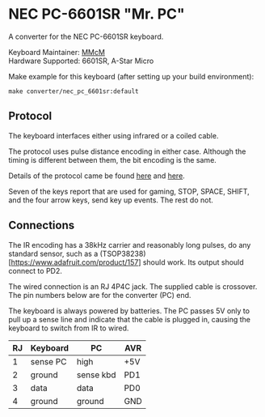 # NEC PC-6601SR "Mr. PC"

A converter for the NEC PC-6601SR keyboard.

Keyboard Maintainer: [MMcM](https://github.com/MMcM)  
Hardware Supported: 6601SR, A-Star Micro  

Make example for this keyboard (after setting up your build environment):

    make converter/nec_pc_6601sr:default

## Protocol

The keyboard interfaces either using infrared or a coiled cable.

The protocol uses pulse distance encoding in either case. Although the timing is different between them, the bit encoding is the same.

Details of the protocol came be found [here](http://sbeach.seesaa.net/article/408962018.html) and [here](http://sbeach.seesaa.net/article/408970013.html).

Seven of the keys report that are used for gaming, STOP, SPACE, SHIFT, and the four arrow keys, send key up events. The rest do not.

## Connections

The IR encoding has a 38kHz carrier and reasonably long pulses, do any standard sensor, such as a (TSOP38238)[https://www.adafruit.com/product/157] should work. Its output should connect to PD2.

The wired connection is an RJ 4P4C jack. The supplied cable is crossover. The pin numbers below are for the converter (PC) end.

The keyboard is always powered by batteries. The PC passes 5V only to pull up a sense line and indicate that the cable is plugged in, causing the keyboard to switch from IR to wired.

| RJ | Keyboard | PC        | AVR |
|----|----------|-----------|-----|
|  1 | sense PC | high      | +5V |
|  2 | ground   | sense kbd | PD1 |
|  3 | data     | data      | PD0 |
|  4 | ground   | ground    | GND |
